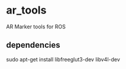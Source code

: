 # ar_tools
AR Marker tools for ROS

## dependencies

sudo apt-get install libfreeglut3-dev libv4l-dev
